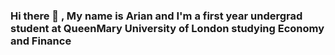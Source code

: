 ### Hi there 👋 , My name is Arian and I'm a first year undergrad student at QueenMary University of London studying Economy and Finance

<!--
**ArianFarhadi/ArianFarhadi** is a ✨ _special_ ✨ repository because its `README.md` (this file) appears on your GitHub profile.


- 🔭 I’m currently working on getting my degree from QueenMary University of London and creating a website
- 👯 I’m looking to collaborate on making a website in the web3 space with smartcontract features built into it
- 🤔 I’m looking for help with UI/UX and graphic design, front and back end development, evm smart contract development
- 💬 Ask me about my project
- 📫 How to reach me: telegram: @MightBeArian
- 😄 Pronouns: He/Him
- ⚡ Fun fact: I'm a motorhead
